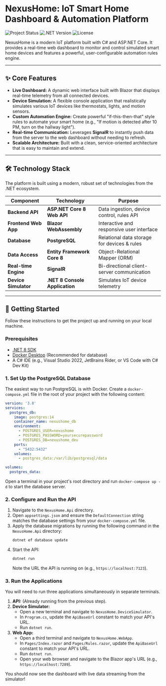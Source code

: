 # NexusHome: IoT Smart Home Dashboard & Automation Platform

![Project Status](https://img.shields.io/badge/status-in%20development-yellow.svg)
![.NET Version](https://img.shields.io/badge/.NET-8.0-blueviolet.svg)
![License](https://img.shields.io/badge/license-MIT-green.svg)

NexusHome is a modern IoT platform built with C# and ASP.NET Core. It provides a real-time web dashboard to monitor and control simulated smart home devices and features a powerful, user-configurable automation rules engine.

---

## ✨ Core Features

* **Live Dashboard:** A dynamic web interface built with Blazor that displays real-time telemetry from all connected devices.
* **Device Simulation:** A flexible console application that realistically simulates various IoT devices like thermostats, lights, and motion sensors.
* **Custom Automation Engine:** Create powerful "if-this-then-that" style rules to automate your smart home (e.g., "If motion is detected after 10 PM, turn on the hallway light").
* **Real-time Communication:** Leverages **SignalR** to instantly push data from the server to the web dashboard without needing to refresh.
* **Scalable Architecture:** Built with a clean, service-oriented architecture that is easy to maintain and extend.

---

## 🛠️ Technology Stack

The platform is built using a modern, robust set of technologies from the .NET ecosystem.

| Component          | Technology                     | Purpose                                    |
| ------------------ | ------------------------------ | ------------------------------------------ |
| **Backend API** | **ASP.NET Core 8 Web API** | Data ingestion, device control, rules API  |
| **Frontend Web App** | **Blazor WebAssembly** | Interactive and responsive user interface  |
| **Database** | **PostgreSQL** | Relational data storage for devices & rules |
| **Data Access** | **Entity Framework Core 8** | Object-Relational Mapper (ORM)             |
| **Real-time Engine** | **SignalR** | Bi-directional client-server communication |
| **Device Simulator** | **.NET 8 Console Application** | Simulates IoT device telemetry             |

---

## 🚀 Getting Started

Follow these instructions to get the project up and running on your local machine.

### Prerequisites

* [.NET 8 SDK](https://dotnet.microsoft.com/download/dotnet/8.0)
* [Docker Desktop](https://www.docker.com/products/docker-desktop/) (Recommended for database)
* A C# IDE (e.g., Visual Studio 2022, JetBrains Rider, or VS Code with C# Dev Kit)

### 1. Set Up the PostgreSQL Database

The easiest way to run PostgreSQL is with Docker. Create a `docker-compose.yml` file in the root of your project with the following content:

```yml
version: '3.8'
services:
  postgres_db:
    image: postgres:14
    container_name: nexushome_db
    environment:
      - POSTGRES_USER=nexushome
      - POSTGRES_PASSWORD=yoursecurepassword
      - POSTGRES_DB=nexushome_dev
    ports:
      - "5432:5432"
    volumes:
      - postgres_data:/var/lib/postgresql/data

volumes:
  postgres_data:
```

Open a terminal in your project's root directory and run `docker-compose up -d` to start the database server.

### 2. Configure and Run the API

1.  Navigate to the `NexusHome.Api` directory.
2.  Open `appsettings.json` and ensure the `DefaultConnection` string matches the database settings from your `docker-compose.yml` file.
3.  Apply the database migrations by running the following command in the `NexusHome.Api` directory:
    ```bash
    dotnet ef database update
    ```
4.  Start the API:
    ```bash
    dotnet run
    ```
    Note the URL the API is running on (e.g., `https://localhost:7123`).

### 3. Run the Applications

You will need to run three applications simultaneously in separate terminals.

1.  **API:** (Already running from the previous step).
2.  **Device Simulator:**
    * Open a new terminal and navigate to `NexusHome.DeviceSimulator`.
    * In `Program.cs`, update the `ApiBaseUrl` constant to match your API's URL.
    * Run `dotnet run`.
3.  **Web App:**
    * Open a third terminal and navigate to `NexusHome.WebApp`.
    * In `Pages/Index.razor` and `Pages/Rules.razor`, update the `ApiBaseUrl` constant to match your API's URL.
    * Run `dotnet run`.
    * Open your web browser and navigate to the Blazor app's URL (e.g., `https://localhost:7289`).

You should now see the dashboard with live data streaming from the simulator!
